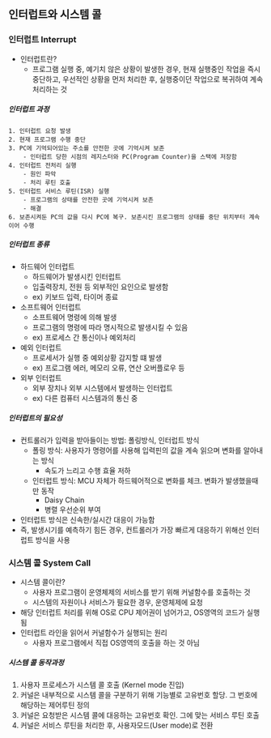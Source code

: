 ## 인터럽트와 시스템 콜

### 인터럽트 Interrupt

- 인터럽트란?
  - 프로그램 실행 중, 예기치 않은 상황이 발생한 경우, 현재 실행중인 작업을 즉시 중단하고, 우선적인 상황을 먼저 처리한 후, 실행중이던 작업으로 복귀하여 계속 처리하는 것

##### 인터럽트 과정

    1. 인터럽트 요청 발생
    2. 현재 프로그램 수행 중단
    3. PC에 기억되어있는 주소를 안전한 곳에 기억시켜 보존
        - 인터럽트 당한 시점의 레지스터와 PC(Program Counter)을 스택에 저장함
    4. 인터럽트 전처리 실행
        - 원인 파악
        - 처리 루틴 호출
    5. 인터럽트 서비스 루틴(ISR) 실행
        - 프로그램의 상태를 안전한 곳에 기억시켜 보존
        - 해결
    6. 보존시켜둔 PC의 값을 다시 PC에 복구. 보존시킨 프로그램의 상태를 중단 위치부터 계속 이어 수행

##### 인터럽트 종류

- 하드웨어 인터럽트
  - 하드웨어가 발생시킨 인터럽트
  - 입출력장치, 전원 등 외부적인 요인으로 발생함
  - ex) 키보드 입력, 타이머 종료
- 소프트웨어 인터럽트
  - 소프트웨어 명령에 의해 발생
  - 프로그램의 명령에 따라 명시적으로 발생시킬 수 있음
  - ex) 프로세스 간 통신이나 예외처리
- 예외 인터럽트
  - 프로세서가 실행 중 예외상황 감지할 떄 발생
  - ex) 프로그램 에러, 메모리 오류, 연산 오버플로우 등
- 외부 인터럽트
  - 외부 장치나 외부 시스템에서 발생하는 인터럽트
  - ex) 다른 컴퓨터 시스템과의 통신 중

##### 인터럽트의 필요성

- 컨트롤러가 입력을 받아들이는 방법: 폴링방식, 인터럽트 방식
  - 폴링 방식: 사용자가 명령어를 사용해 입력핀의 값을 계속 읽으며 변화를 알아내는 방식
    - 속도가 느리고 수행 효율 저하
  - 인터럽트 방식: MCU 자체가 하드웨어적으로 변화를 체크. 변화가 발생했을때만 동작
    - Daisy Chain
    - 병렬 우선순위 부여
- 인터럽트 방식은 신속한/실시간 대응이 가능함
- 즉, 발생시기를 예측하기 힘든 경우, 컨트롤러가 가장 빠르게 대응하기 위해선 인터럽트 방식을 사용

### 시스템 콜 System Call

- 시스템 콜이란?
  - 사용자 프로그램이 운영체제의 서비스를 받기 위해 커널함수를 호출하는 것
  - 시스템의 자원이나 서비스가 필요한 경우, 운영체제에 요청
- 해당 인터럽트 처리를 위해 OS로 CPU 제어권이 넘어가고, OS영역의 코드가 실행됨
- 인터럽트 라인을 읽어서 커널함수가 실행되는 원리
  - 사용자 프로그램에서 직접 OS영역의 호출을 하는 것 아님

##### 시스템 콜 동작과정

1. 사용자 프로세스가 시스템 콜 호출 (Kernel mode 진입)
2. 커널은 내부적으로 시스템 콜을 구분하기 위해 기능별로 고유번호 할당. 그 번호에 해당하는 제어루틴 정의
3. 커널은 요청받은 시스템 콜에 대응하는 고유번호 확인. 그에 맞는 서비스 루틴 호출
4. 커널은 서비스 루틴을 처리한 후, 사용자모드(User mode)로 전환
